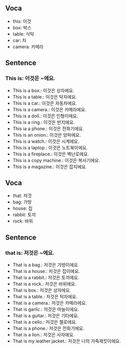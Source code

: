 ## Voca
- this: 이것
- box: 박스
- table: 식탁
- car: 차
- camera: 카메라

## Sentence
### This is: 이것은 ~에요.
- This is a box.: 이것은 상자에요.
- This is a table.: 이것은 탁자에요.
- This is a car.: 이것은 자동차에요.
- This is a camera.: 이것은 카메라에요.
- This is a doll.: 이것은 인형이에요.
- This is a ring.: 이것은 반지에요.
- This ia a phone.: 이것은 전화기에요.
- This is an onion.: 이것은 양파에요.
- This is a watch.: 이것은 시계에요.
- This is a laptop.: 이것은 노트북이에요.
- This is a fireplace.: 이것은 벽난로에요.
- This is a copy machine.: 이것은 복사기에요.
- This is a magazine.: 이것은 잡지에요.

## Voca
- that: 저것
- bag: 가방
- house: 집
- rabbit: 토끼
- rock: 바위

## Sentence
### that is: 저것은 ~에요.
- That is a bag.: 저것은 가방이에요.
- That is a house.: 저것은 집이에요.
- That is a rabbit.: 저것은 토끼에요.
- That is a rock.: 저것은 바위에요.
- That is box.: 저것은 상자에요.
- That is a table.: 저것은 탁자에요.
- That is a camera.: 저것은 카메라에요.
- That is garlic.: 저것은 마늘이에요.
- That is a guitar.: 저것은 기타에요.
- That is a cello.: 저것은 첼로에요.
- That is a phone.: 저것은 전화기에요.
- That is a lion.: 저것은 사자에요.
- That is my leather jacket.: 저것은 나의 가죽재킷이에요.

